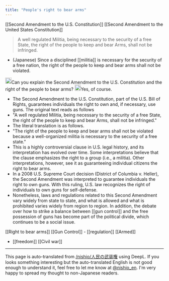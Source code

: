 ```yaml
---
title: "People's right to bear arms"
---
```


[[Second Amendment to the U.S. Constitution]]
[[Second Amendment to the United States Constitution]]
> A well regulated Militia, being necessary to the security of a free State, the right of the people to keep and bear Arms, shall not be infringed.
- (Japanese) Since a disciplined [[militia]] is necessary for the security of a free nation, the right of the people to keep and bear arms shall not be violated.

<img src='https://scrapbox.io/api/pages/nishio-en/nishio/icon' alt='nishio.icon' height="19.5"/>Can you explain the Second Amendment to the U.S. Constitution and the right of the people to bear arms?
<img src='https://scrapbox.io/api/pages/nishio-en/GPT/icon' alt='GPT.icon' height="19.5"/>Yes, of course.
- The Second Amendment to the U.S. Constitution, part of the U.S. Bill of Rights, guarantees individuals the right to own and, if necessary, use guns. The original text reads as follows
- "A well regulated Militia, being necessary to the security of a free State, the right of the people to keep and bear Arms, shall not be infringed."
- The literal translation is as follows.
- "The right of the people to keep and bear arms shall not be violated because a well-organized militia is necessary to the security of a free state."
- This is a highly controversial clause in U.S. legal history, and its interpretation has evolved over time. Some interpretations believe that the clause emphasizes the right to a group (i.e., a militia). Other interpretations, however, see it as guaranteeing individual citizens the right to bear arms.
- In a 2008 U.S. Supreme Court decision (District of Columbia v. Heller), the Second Amendment was interpreted to guarantee individuals the right to own guns. With this ruling, U.S. law recognizes the right of individuals to own guns for self-defense.
- Nonetheless, laws and regulations related to this Second Amendment vary widely from state to state, and what is allowed and what is prohibited varies widely from region to region. In addition, the debate over how to strike a balance between [[gun control]] and the free possession of guns has become part of the political divide, which continues to be a social issue.


[[Right to bear arms]]
[[Gun Control]]
    - [[regulation]]
[[Armed]]
- [[freedom]]
[[Civil war]]

---
This page is auto-translated from [/nishio/人民の武装権](https://scrapbox.io/nishio/人民の武装権) using DeepL. If you looks something interesting but the auto-translated English is not good enough to understand it, feel free to let me know at [@nishio_en](https://twitter.com/nishio_en). I'm very happy to spread my thought to non-Japanese readers.